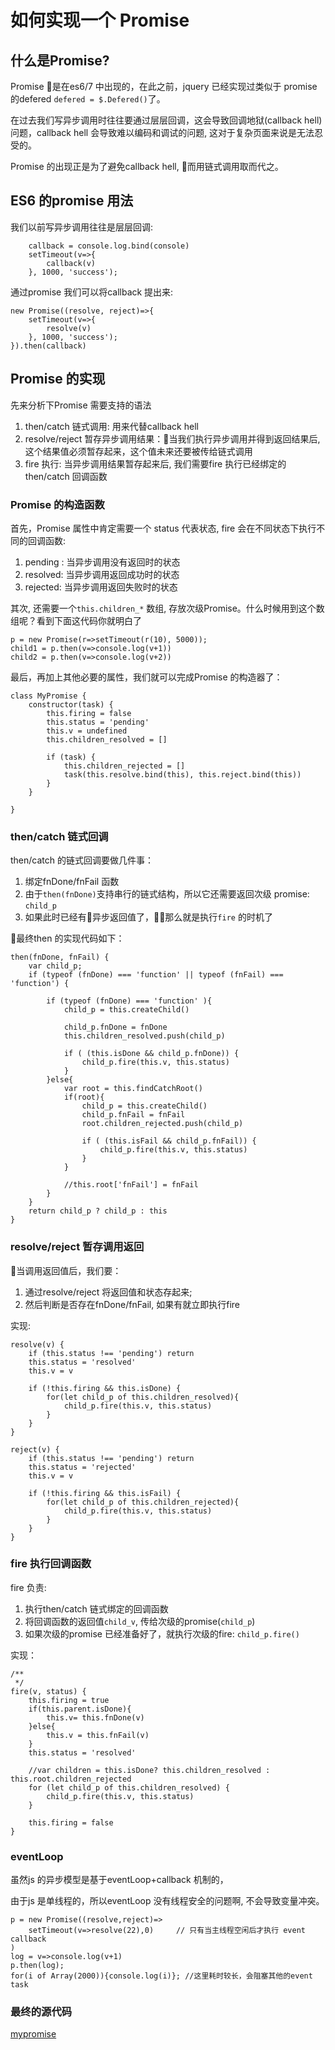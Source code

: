 # 如何实现一个 Promise 

## 什么是Promise?
Promise 是在es6/7 中出现的，在此之前，jquery 已经实现过类似于 promise的defered  `defered = $.Defered()`了。

在过去我们写异步调用时往往要通过层层回调，这会导致回调地狱(callback hell)问题，callback hell 会导致难以编码和调试的问题, 这对于复杂页面来说是无法忍受的。

Promise 的出现正是为了避免callback hell, 而用链式调用取而代之。

## ES6 的promise 用法
我们以前写异步调用往往是层层回调:

        callback = console.log.bind(console)
        setTimeout(v=>{
            callback(v)
        }, 1000, 'success');

通过promise 我们可以将callback 提出来:

    new Promise((resolve, reject)=>{
        setTimeout(v=>{
            resolve(v)
        }, 1000, 'success');
    }).then(callback)

## Promise 的实现
先来分析下Promise 需要支持的语法
1. then/catch 链式调用: 用来代替callback hell
2. resolve/reject 暂存异步调用结果：当我们执行异步调用并得到返回结果后, 这个结果值必须暂存起来，这个值未来还要被传给链式调用
3. fire 执行: 当异步调用结果暂存起来后, 我们需要fire 执行已经绑定的then/catch 回调函数

### Promise 的构造函数
首先，Promise 属性中肯定需要一个 status 代表状态, fire 会在不同状态下执行不同的回调函数:
1. pending : 当异步调用没有返回时的状态
2. resolved: 当异步调用返回成功时的状态
3. rejected: 当异步调用返回失败时的状态

其次, 还需要一个`this.children_*` 数组, 存放次级Promise。什么时候用到这个数组呢？看到下面这代码你就明白了

    p = new Promise(r=>setTimeout(r(10), 5000));
    child1 = p.then(v=>console.log(v+1))
    child2 = p.then(v=>console.log(v+2))

最后，再加上其他必要的属性，我们就可以完成Promise 的构造器了：

    class MyPromise {
        constructor(task) {
            this.firing = false
            this.status = 'pending'
            this.v = undefined
            this.children_resolved = []

            if (task) {
                this.children_rejected = []
                task(this.resolve.bind(this), this.reject.bind(this))
            }
        }

    }



### then/catch 链式回调
then/catch 的链式回调要做几件事：
1. 绑定fnDone/fnFail 函数
2. 由于`then(fnDone)`支持串行的链式结构，所以它还需要返回次级 promise: `child_p`
3. 如果此时已经有异步返回值了，那么就是执行`fire` 的时机了

最终then 的实现代码如下：

    then(fnDone, fnFail) {
        var child_p;
        if (typeof (fnDone) === 'function' || typeof (fnFail) === 'function') {

            if (typeof (fnDone) === 'function' ){
                child_p = this.createChild()

                child_p.fnDone = fnDone
                this.children_resolved.push(child_p)

                if ( (this.isDone && child_p.fnDone)) {
                    child_p.fire(this.v, this.status)
                }
            }else{
                var root = this.findCatchRoot()
                if(root){
                    child_p = this.createChild()
                    child_p.fnFail = fnFail
                    root.children_rejected.push(child_p)

                    if ( (this.isFail && child_p.fnFail)) {
                        child_p.fire(this.v, this.status)
                    }
                }

                //this.root['fnFail'] = fnFail
            }
        }
        return child_p ? child_p : this
    }

### resolve/reject 暂存调用返回
当调用返回值后，我们要：
1. 通过resolve/reject 将返回值和状态存起来; 
2. 然后判断是否存在fnDone/fnFail, 如果有就立即执行fire

实现:

    resolve(v) {
        if (this.status !== 'pending') return
        this.status = 'resolved'
        this.v = v

        if (!this.firing && this.isDone) {
            for(let child_p of this.children_resolved){
                child_p.fire(this.v, this.status)
            }
        }
    }

    reject(v) {
        if (this.status !== 'pending') return
        this.status = 'rejected'
        this.v = v

        if (!this.firing && this.isFail) {
            for(let child_p of this.children_rejected){
                child_p.fire(this.v, this.status)
            }
        }
    }


### fire 执行回调函数
fire 负责:
1. 执行then/catch 链式绑定的回调函数
2. 将回调函数的返回值`child_v`, 传给次级的promise(`child_p`)
3. 如果次级的promise 已经准备好了，就执行次级的fire: `child_p.fire()`

实现：

    /**
     */
    fire(v, status) {
        this.firing = true
        if(this.parent.isDone){
            this.v= this.fnDone(v)
        }else{
            this.v = this.fnFail(v)
        }
        this.status = 'resolved'
        
        //var children = this.isDone? this.children_resolved : this.root.children_rejected
        for (let child_p of this.children_resolved) {
            child_p.fire(this.v, this.status)
        }

        this.firing = false
    }

### eventLoop
虽然js 的异步模型是基于eventLoop+callback 机制的，

由于js 是单线程的，所以eventLoop 没有线程安全的问题啊,  不会导致变量冲突。

    p = new Promise((resolve,reject)=>
        setTimeout(v=>resolve(22),0)     // 只有当主线程空闲后才执行 event callback
    )
    log = v=>console.log(v+1)
    p.then(log);
    for(i of Array(2000)){console.log(i)}; //这里耗时较长，会阻塞其他的event task

### 最终的源代码
[mypromise](https://github.com/ahuigo/js-lib/blob/master/es6/mypromise.js)
